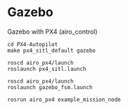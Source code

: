 # Gazebo

Gazebo with PX4 (airo_control)
```
cd PX4-Autopilot
make px4_sitl_default gazebo

roscd airo_px4/launch
roslaunch px4_sitl.launch 

roscd airo_px4/launch
roslaunch gazebo_fsm.launch

rosrun airo_px4 example_mission_node
```
